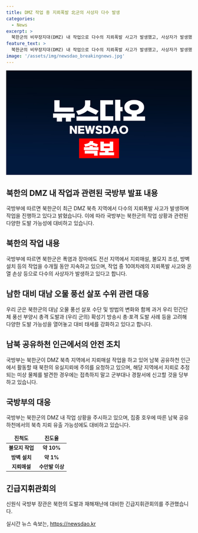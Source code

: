 ```yaml
---
title: DMZ 작업 중 지뢰폭발 北군의 사상자 다수 발생
categories:
  - News
excerpt: >
  북한군의 비무장지대(DMZ) 내 작업으로 다수의 지뢰폭발 사고가 발생했고, 사상자가 발생했음을 국방부가 17일 밝혔다. 북한군은 폭염과 장마에도 전선 지역에서 지뢰매설과 방벽 설치 작업을 계속하며, 김일성 사망일에도 작업을 진행한 것으로 전해졌다. 이로 인해 남북 공유하천에 지뢰가 유실돼 우리 지역으로 유입될 가능성이 제기됐고, 국방부는 국민들에게 북한의 유실지뢰에 대해 경계를 당부했다. 
feature_text: >
  북한군의 비무장지대(DMZ) 내 작업으로 다수의 지뢰폭발 사고가 발생했고, 사상자가 발생했음을 국방부가 17일 밝혔다. 북한군은 폭염과 장마에도 전선 지역에서 지뢰매설과 방벽 설치 작업을 계속하며, 김일성 사망일에도 작업을 진행한 것으로 전해졌다. 이로 인해 남북 공유하천에 지뢰가 유실돼 우리 지역으로 유입될 가능성이 제기됐고, 국방부는 국민들에게 북한의 유실지뢰에 대해 경계를 당부했다. 
image: '/assets/img/newsdao_breakingnews.jpg'
---
```


<p><img src="/assets/img/newsdao_breakingnews.jpg" alt="flaretime 속보" /></p>

<h2 data-ke-size="size28">북한의 DMZ 내 작업과 관련된 국방부 발표 내용</h2>

<p data-ke-size="size16">국방부에 따르면 북한군이 최근 DMZ 북측 지역에서 다수의 지뢰폭발 사고가 발생하며 작업을 진행하고 있다고 밝혔습니다. 이에 따라 국방부는 북한군의 작업 상황과 관련된 다양한 도발 가능성에 대비하고 있습니다.</p>

<h2 data-ke-size="size26">북한의 작업 내용</h2>

<p data-ke-size="size16">국방부에 따르면 북한군은 폭염과 장마에도 전선 지역에서 지뢰매설, 불모지 조성, 방벽 설치 등의 작업을 수개월 동안 지속하고 있으며, 작업 중 10여차례의 지뢰폭발 사고와 온열 손상 등으로 다수의 사상자가 발생하고 있다고 합니다.</p>

<h2 data-ke-size="size26">남한 대비 대남 오물 풍선 살포 수위 관련 대응</h2>

<p data-ke-size="size16">우리 군은 북한군의 대남 오물 풍선 살포 수단 및 방법의 변화와 함께 과거 우리 민간단체 풍선 부양시 총격 도발과 (우리 군의) 확성기 방송시 총·포격 도발 사례 등을 고려해 다양한 도발 가능성을 열어놓고 대비 태세를 강화하고 있다고 합니다.</p>

<h2 data-ke-size="size26">남북 공유하천 인근에서의 안전 조치</h2>

<p data-ke-size="size16">국방부는 북한군이 DMZ 북측 지역에서 지뢰매설 작업을 하고 있어 남북 공유하천 인근에서 활동할 때 북한의 유실지뢰에 주의를 요청하고 있으며, 해당 지역에서 지뢰로 추정되는 미상 물체를 발견한 경우에는 접촉하지 말고 군부대나 경찰서에 신고할 것을 당부하고 있습니다.</p>

<h2 data-ke-size="size26">국방부의 대응</h2>

<p data-ke-size="size16">국방부는 북한군의 DMZ 내 작업 상황을 주시하고 있으며, 집중 호우에 따른 남북 공유하천에서의 북측 지뢰 유출 가능성에도 대비하고 있습니다.</p>

<table>
    <thead>
        <tr>
            <td style="text-align: center; height: 17px;"><b>진척도</b></td>
            <td style="text-align: center; height: 17px;"><b>진도율</b></td>
        </tr>
    </thead>
    <tbody>
        <tr>
            <td style="text-align: center; height: 17px;"><b>불모지 작업</b></td>
            <td style="text-align: center; height: 17px;"><b>약 10%</b></td>
        </tr>
        <tr>
            <td style="text-align: center; height: 17px;"><b>방벽 설치</b></td>
            <td style="text-align: center; height: 17px;"><b>약 1%</b></td>
        </tr>
        <tr>
            <td style="text-align: center; height: 17px;"><b>지뢰매설</b></td>
            <td style="text-align: center; height: 17px;"><b>수만발 이상</b></td>
        </tr>
    </tbody>
</table>

<h2 data-ke-size="size26">긴급지휘관회의</h2>

<p data-ke-size="size16">신원식 국방부 장관은 북한의 도발과 재해재난에 대비한 긴급지휘관회의를 주관했습니다.</p>
실시간 뉴스 속보는, <a href="https://newsdao.kr" rel="dofollow">https://newsdao.kr</a>


